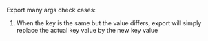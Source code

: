 Export many args
check cases:
1. When the key is the same but the value differs, export will simply replace the actual key value by the new key value
